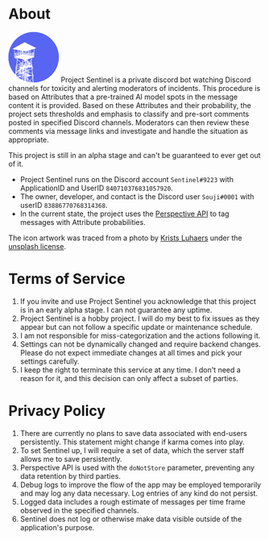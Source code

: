 # About

![Sentinel Icon](./images/t1_circle_icon_100.png) Project Sentinel is a private discord bot watching Discord channels for toxicity and alerting moderators of incidents. This procedure is based on Attributes that a pre-trained AI model spots in the message content it is provided. Based on these Attributes and their probability, the project sets thresholds and emphasis to classify and pre-sort comments posted in specified Discord channels. Moderators can then review these comments via message links and investigate and handle the situation as appropriate.

This project is still in an alpha stage and can't be guaranteed to ever get out of it.

- Project Sentinel runs on the Discord account `Sentinel#9223` with ApplicationID and UserID `840710376831057920`.
- The owner, developer, and contact is the Discord user `Souji#0001` with userID `83886770768314368`.
- In the current state, the project uses the [Perspective API](https://perspectiveapi.com/) to tag messages with Attribute probabilities.

The icon artwork was traced from a photo by [Krists Luhaers](https://unsplash.com/@kristsll) under the [unsplash license](https://unsplash.com/license).

# Terms of Service

1. If you invite and use Project Sentinel you acknowledge that this project is in an early alpha stage. I can not guarantee any uptime.
2. Project Sentinel is a hobby project. I will do my best to fix issues as they appear but can not follow a specific update or maintenance schedule.
3. I am not responsible for miss-categorization and the actions following it.
4. Settings can not be dynamically changed and require backend changes. Please do not expect immediate changes at all times and pick your settings carefully.
5. I keep the right to terminate this service at any time. I don't need a reason for it, and this decision can only affect a subset of parties.

# Privacy Policy

1. There are currently no plans to save data associated with end-users persistently. This statement might change if karma comes into play.
2. To set Sentinel up, I will require a set of data, which the server staff allows me to save persistently.
3. Perspective API is used with the `doNotStore` parameter, preventing any data retention by third parties.
4. Debug logs to improve the flow of the app may be employed temporarily and may log any data necessary. Log entries of any kind do not persist.
5. Logged data includes a rough estimate of messages per time frame observed in the specified channels.
6. Sentinel does not log or otherwise make data visible outside of the application's purpose.
